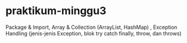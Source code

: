 # praktikum-minggu3
Package &amp; Import, Array &amp; Collection (ArrayList, HashMap) , Exception Handling (jenis-jenis Exception, blok try catch finally, throw, dan throws)

